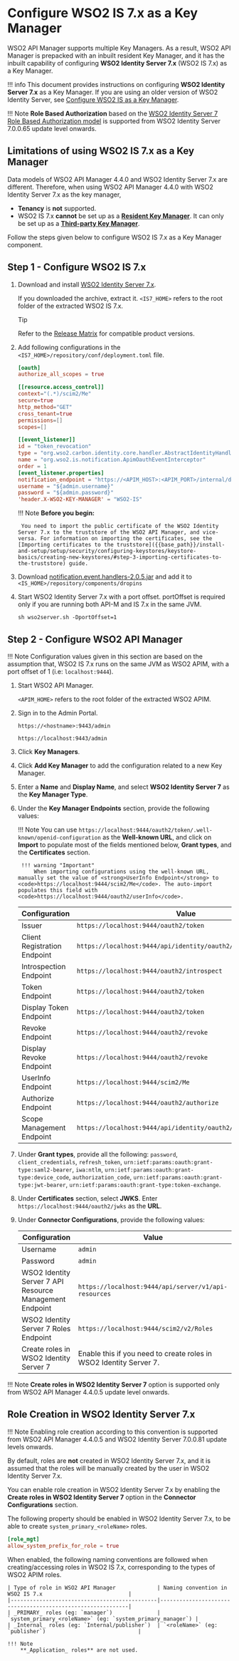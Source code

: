 # Configure WSO2 IS 7.x as a Key Manager

WSO2 API Manager supports multiple Key Managers. As a result, WSO2 API Manager is prepacked with an inbuilt resident Key Manager, and it has the inbuilt capability of configuring **WSO2 Identity Server 7.x** (WSO2 IS 7.x) as a Key Manager.

!!! info
    This document provides instructions on configuring **WSO2 Identity Server 7.x** as a Key Manager. If you are using an older version of WSO2 Identity Server, see [Configure WSO2 IS as a Key Manager]({{base_path}}/administer/key-managers/configure-wso2is-connector).

!!! Note
    **Role Based Authorization** based on the [WSO2 Identity Server 7 Role Based Authorization model](https://is.docs.wso2.com/en/7.0.0/guides/authorization/api-authorization/api-authorization/) is supported from WSO2 Identity Server 7.0.0.65 update level onwards.

## Limitations of using WSO2 IS 7.x as a Key Manager

Data models of WSO2 API Manager 4.4.0 and WSO2 Identity Server 7.x are different. Therefore, when using WSO2 API Manager 4.4.0 with WSO2 Identity Server 7.x as the key manager,

- **Tenancy** is **not** supported.
- WSO2 IS 7.x **cannot** be set up as a [**Resident Key Manager**]({{base_path}}/install-and-setup/setup/distributed-deployment/configuring-wso2-identity-server-as-a-key-manager). It can only be set up as a [**Third-party Key Manager**]({{base_path}}/install-and-setup/setup/distributed-deployment/configure-a-third-party-key-manager).


Follow the steps given below to configure WSO2 IS 7.x as a Key Manager component.

## Step 1 - Configure WSO2 IS 7.x

1. Download and install [WSO2 Identity Server 7.x](https://wso2.com/identity-server/).
     
      If you downloaded the archive, extract it.
     `<IS7_HOME>` refers to the root folder of the extracted WSO2 IS 7.x.
   
      <div class="admonition tip">
      <p class="admonition-title">Tip</p>
      <p>Refer to the <a href="https://wso2.com/products/carbon/release-matrix/">Release Matrix</a> for compatible product versions.</p>
      </div>

2. Add following configurations in the `<IS7_HOME>/repository/conf/deployment.toml` file.

    ```toml
    [oauth]
    authorize_all_scopes = true

    [[resource.access_control]]
    context="(.*)/scim2/Me"
    secure=true
    http_method="GET"
    cross_tenant=true
    permissions=[]
    scopes=[]

    [[event_listener]]
    id = "token_revocation"
    type = "org.wso2.carbon.identity.core.handler.AbstractIdentityHandler"
    name = "org.wso2.is.notification.ApimOauthEventInterceptor"
    order = 1
    [event_listener.properties]
    notification_endpoint = "https://<APIM_HOST>:<APIM_PORT>/internal/data/v1/notify"
    username = "${admin.username}"
    password = "${admin.password}"
    'header.X-WSO2-KEY-MANAGER' = "WSO2-IS"
    
    ```

    !!! Note
        **Before you begin:**

        You need to import the public certificate of the WSO2 Identity Server 7.x to the truststore of the WSO2 API Manager, and vice-versa. For information on importing the certificates, see the [Importing certificates to the truststore]({{base_path}}/install-and-setup/setup/security/configuring-keystores/keystore-basics/creating-new-keystores/#step-3-importing-certificates-to-the-truststore) guide.

3. Download [notification.event.handlers-2.0.5.jar](https://maven.wso2.org/nexus/content/repositories/releases/org/wso2/km/ext/wso2is/wso2is.notification.event.handlers/2.0.5/wso2is.notification.event.handlers-2.0.5.jar) and add it to `<IS_HOME>/repository/components/dropins`

4. Start WSO2 Identity Server 7.x with a port offset.
   portOffset is required only if you are running both API-M and IS 7.x in the same JVM.

      `sh wso2server.sh -DportOffset=1`

## Step 2 - Configure WSO2 API Manager

!!! Note
    Configuration values given in this section are based on the assumption that, WSO2 IS 7.x runs on the same JVM as WSO2 APIM, with a port offset of 1 (i.e: `localhost:9444`).

1. Start WSO2 API Manager.

      `<APIM_HOME>` refers to the root folder of the extracted WSO2 APIM.

2. Sign in to the Admin Portal. 
 
      `https://<hostname>:9443/admin`

      `https://localhost:9443/admin`

3. Click **Key Managers**.

4. Click **Add Key Manager** to add the configuration related to a new Key Manager.

5. Enter a **Name** and **Display Name**, and select **WSO2 Identity Server 7** as the **Key Manager Type**.

6. Under the **Key Manager Endpoints** section, provide the following values:

    !!! Note
        You can use `https://localhost:9444/oauth2/token/.well-known/openid-configuration` as the **Well-known URL**, and click on **Import** to populate most of the fields mentioned below, **Grant types**, and the **Certificates** section.

        !!! warning "Important"
            When importing configurations using the well-known URL, manually set the value of <strong>UserInfo Endpoint</strong> to <code>https://localhost:9444/scim2/Me</code>. The auto-import populates this field with <code>https://localhost:9444/oauth2/userInfo</code>.

    | Configuration | Value |
    | --- | --- |
    | Issuer | `https://localhost:9444/oauth2/token` |
    | Client Registration Endpoint | `https://localhost:9444/api/identity/oauth2/dcr/v1.1/register` |
    | Introspection Endpoint | `https://localhost:9444/oauth2/introspect` |
    | Token Endpoint | `https://localhost:9444/oauth2/token` |
    | Display Token Endpoint | `https://localhost:9444/oauth2/token` |
    | Revoke Endpoint | `https://localhost:9444/oauth2/revoke` |
    | Display Revoke Endpoint | `https://localhost:9444/oauth2/revoke` |
    | UserInfo Endpoint | `https://localhost:9444/scim2/Me` |
    | Authorize Endpoint | `https://localhost:9444/oauth2/authorize` |
    | Scope Management Endpoint | `https://localhost:9444/api/identity/oauth2/v1.0/scopes` |

7. Under **Grant types**, provide all the following: `password`, `client_credentials`, `refresh_token`, `urn:ietf:params:oauth:grant-type:saml2-bearer`, `iwa:ntlm`, `urn:ietf:params:oauth:grant-type:device_code`, `authorization_code`, `urn:ietf:params:oauth:grant-type:jwt-bearer`, `urn:ietf:params:oauth:grant-type:token-exchange`.
8. Under **Certificates** section, select **JWKS**. Enter `https://localhost:9444/oauth2/jwks` as the **URL**. 
9. Under **Connector Configurations**, provide the following values:

    | Configuration                                           | Value                                                               |
    |---------------------------------------------------------|---------------------------------------------------------------------|
    | Username                                                | `admin`                                                             |
    | Password                                                | `admin`                                                             |
    | WSO2 Identity Server 7 API Resource Management Endpoint | `https://localhost:9444/api/server/v1/api-resources`                |
    | WSO2 Identity Server 7 Roles Endpoint                   | `https://localhost:9444/scim2/v2/Roles`                             |
    | Create roles in WSO2 Identity Server 7                  | Enable this if you need to create roles in WSO2 Identity Server 7.  |

!!! Note
    **Create roles in WSO2 Identity Server 7** option is supported only from WSO2 API Manager 4.4.0.5 update level onwards.

## Role Creation in WSO2 Identity Server 7.x

!!! Note
    Enabling role creation according to this convention is supported from WSO2 API Manager 4.4.0.5 and WSO2 Identity Server 7.0.0.81 update levels onwards.

By default, roles are **not** created in WSO2 Identity Server 7.x, and it is assumed that the roles will be manually created by the user in WSO2 Identity Server 7.x. 

You can enable role creation in WSO2 Identity Server 7.x by enabling the **Create roles in WSO2 Identity Server 7** option in the **Connector Configurations** section. 

The following property should be enabled in WSO2 Identity Server 7.x, to be able to create `system_primary_<roleName>` roles.

```toml
[role_mgt]
allow_system_prefix_for_role = true
```

When enabled, the following naming conventions are followed when creating/accessing roles in WSO2 IS 7.x, corresponding to the types of WSO2 APIM roles.

    | Type of role in WSO2 API Manager             | Naming convention in WSO2 IS 7.x                           |
    |----------------------------------------------|------------------------------------------------------------|
    | _PRIMARY_ roles (eg: `manager`)              | `system_primary_<roleName>` (eg: `system_primary_manager`) |
    | _Internal_ roles (eg: `Internal/publisher`)  | `<roleName>` (eg: `publisher`)                             |

    !!! Note
        **_Application_ roles** are not used.

